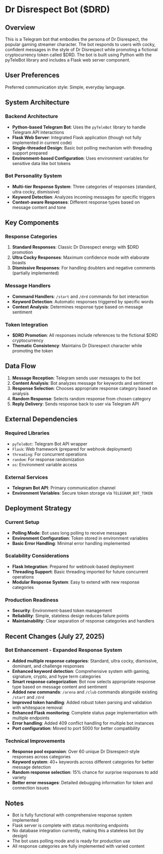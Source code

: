 # Dr Disrespect Bot ($DRD)

## Overview

This is a Telegram bot that embodies the persona of Dr Disrespect, the popular gaming streamer character. The bot responds to users with cocky, confident messages in the style of Dr Disrespect while promoting a fictional cryptocurrency token called $DRD. The bot is built using Python with the pyTeleBot library and includes a Flask web server component.

## User Preferences

Preferred communication style: Simple, everyday language.

## System Architecture

### Backend Architecture
- **Python-based Telegram Bot**: Uses the `pyTeleBot` library to handle Telegram API interactions
- **Flask Web Server**: Integrated Flask application (though not fully implemented in current code)
- **Single-threaded Design**: Basic bot polling mechanism with threading support prepared
- **Environment-based Configuration**: Uses environment variables for sensitive data like bot tokens

### Bot Personality System
- **Multi-tier Response System**: Three categories of responses (standard, ultra cocky, dismissive)
- **Keyword Detection**: Analyzes incoming messages for specific triggers
- **Context-aware Responses**: Different response types based on message content and tone

## Key Components

### Response Categories
1. **Standard Responses**: Classic Dr Disrespect energy with $DRD promotion
2. **Ultra Cocky Responses**: Maximum confidence mode with elaborate boasts
3. **Dismissive Responses**: For handling doubters and negative comments (partially implemented)

### Message Handlers
- **Command Handlers**: `/start` and `/drd` commands for bot interaction
- **Keyword Detection**: Automatic responses triggered by specific words
- **Context Analysis**: Determines response type based on message sentiment

### Token Integration
- **$DRD Promotion**: All responses include references to the fictional $DRD cryptocurrency
- **Thematic Consistency**: Maintains Dr Disrespect character while promoting the token

## Data Flow

1. **Message Reception**: Telegram sends user messages to the bot
2. **Content Analysis**: Bot analyzes message for keywords and sentiment
3. **Response Selection**: Chooses appropriate response category based on analysis
4. **Random Response**: Selects random response from chosen category
5. **Reply Delivery**: Sends response back to user via Telegram API

## External Dependencies

### Required Libraries
- `pyTeleBot`: Telegram Bot API wrapper
- `Flask`: Web framework (prepared for webhook deployment)
- `threading`: For concurrent operations
- `random`: For response randomization
- `os`: Environment variable access

### External Services
- **Telegram Bot API**: Primary communication channel
- **Environment Variables**: Secure token storage via `TELEGRAM_BOT_TOKEN`

## Deployment Strategy

### Current Setup
- **Polling Mode**: Bot uses long polling to receive messages
- **Environment Configuration**: Token stored in environment variables
- **Basic Error Handling**: Minimal error handling implemented

### Scalability Considerations
- **Flask Integration**: Prepared for webhook-based deployment
- **Threading Support**: Basic threading imported for future concurrent operations
- **Modular Response System**: Easy to extend with new response categories

### Production Readiness
- **Security**: Environment-based token management
- **Reliability**: Simple, stateless design reduces failure points
- **Maintainability**: Clear separation of response categories and handlers

## Recent Changes (July 27, 2025)

### Bot Enhancement - Expanded Response System
- **Added multiple response categories**: Standard, ultra cocky, dismissive, dominant, and challenge responses
- **Enhanced keyword detection**: Comprehensive system with gaming, signature, crypto, and hype term categories  
- **Smart response categorization**: Bot now selects appropriate response type based on message content and sentiment
- **Added new commands**: `/arena` and `/club` commands alongside existing `/start` and `/drd`
- **Improved token handling**: Added robust token parsing and validation with whitespace removal
- **Enhanced Flask monitoring**: Complete status page implementation with multiple endpoints
- **Error handling**: Added 409 conflict handling for multiple bot instances
- **Port configuration**: Moved to port 5000 for better compatibility

### Technical Improvements
- **Response pool expansion**: Over 60 unique Dr Disrespect-style responses across categories
- **Keyword system**: 40+ keywords across different categories for better message detection
- **Random response selection**: 15% chance for surprise responses to add variety
- **Better error messages**: Detailed debugging information for token and connection issues

## Notes

- Bot is fully functional with comprehensive response system implemented
- Flask server is complete with status monitoring endpoints
- No database integration currently, making this a stateless bot (by design)
- The bot uses polling mode and is ready for production use
- All response categories are fully implemented with varied content